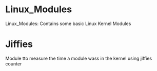 # Linux_Modules
Linux_Modules: Contains some basic Linux Kernel Modules

# Jiffies
Module tto measure the time a module wass in the kernel using jiffies counter

